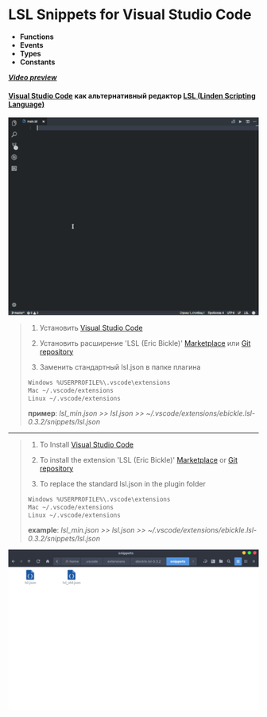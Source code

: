 
# LSL Snippets for Visual Studio Code #
*   **Functions** 
*   **Events** 
*   **Types** 
*   **Constants** 

***[Video  preview](https://youtu.be/xRJ3NJQXoiI)***
#### [Visual Studio Code](https://code.visualstudio.com/ "Visual Studio Code") как альтернативный редактор [LSL (Linden Scripting Language)](http://wiki.secondlife.com/wiki/LSL_Portal "LSL Portal") ####

![Alt text](img-001.gif)


> 1.   Установить [Visual Studio Code](https://code.visualstudio.com/ "Visual Studio Code")
>>
> 2.   Установить расширение 'LSL (Eric Bickle)' [Marketplace](https://marketplace.visualstudio.com/items?itemName=ebickle.lsl "Marketplace") или [Git repository](https://github.com/ebickle/lsl-vscode "Git repository")
>>
>3. Заменить стандартный lsl.json в папке плагина
>>
>     Windows %USERPROFILE%\.vscode\extensions
>     Mac ~/.vscode/extensions
>     Linux ~/.vscode/extensions
>
>**пример**: _lsl_min.json >> lsl.json >> ~/.vscode/extensions/ebickle.lsl-0.3.2/snippets/lsl.json_
***
> 1.   To Install [Visual Studio Code](https://code.visualstudio.com/ "Visual Studio Code")
>>
> 2.   To install the extension 'LSL (Eric Bickle)' [Marketplace](https://marketplace.visualstudio.com/items?itemName=ebickle.lsl "Marketplace") or [Git repository](https://github.com/ebickle/lsl-vscode "Git repository")
>>
>3. To replace the standard lsl.json in the plugin folder
>>
>     Windows %USERPROFILE%\.vscode\extensions
>     Mac ~/.vscode/extensions
>     Linux ~/.vscode/extensions
>
>**example**: _lsl_min.json >> lsl.json >> ~/.vscode/extensions/ebickle.lsl-0.3.2/snippets/lsl.json_

![Alt text](img.png)
